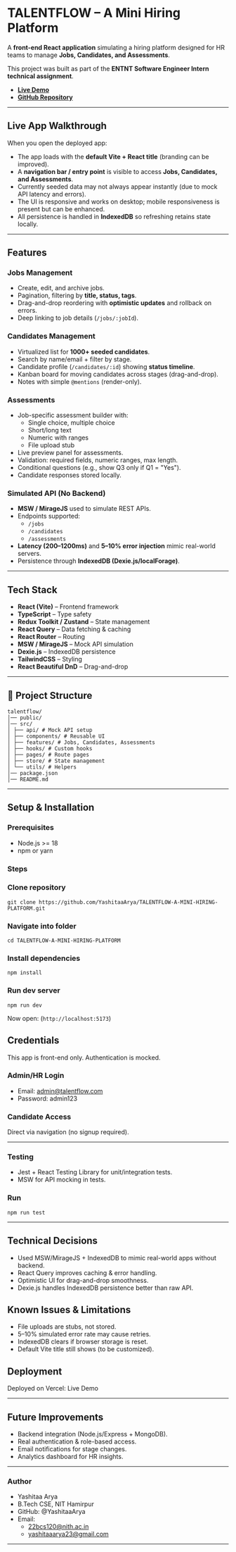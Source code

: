 # TALENTFLOW – A Mini Hiring Platform  

A **front-end React application** simulating a hiring platform designed for HR teams to manage **Jobs, Candidates, and Assessments**.  

This project was built as part of the **ENTNT Software Engineer Intern technical assignment**.  

- [**Live Demo**](https://ymam-work-tktx.vercel.app/)  
- [**GitHub Repository**](https://github.com/YashitaaArya/TALENTFLOW-A-MINI-HIRING-PLATFORM)

---

## Live App Walkthrough  

When you open the deployed app:  
- The app loads with the **default Vite + React title** (branding can be improved).  
- A **navigation bar / entry point** is visible to access **Jobs, Candidates, and Assessments**.  
- Currently seeded data may not always appear instantly (due to mock API latency and errors).  
- The UI is responsive and works on desktop; mobile responsiveness is present but can be enhanced.  
- All persistence is handled in **IndexedDB** so refreshing retains state locally.  

---

## Features  

### Jobs Management  
- Create, edit, and archive jobs.  
- Pagination, filtering by **title, status, tags**.  
- Drag-and-drop reordering with **optimistic updates** and rollback on errors.  
- Deep linking to job details (`/jobs/:jobId`).  

### Candidates Management  
- Virtualized list for **1000+ seeded candidates**.  
- Search by name/email + filter by stage.  
- Candidate profile (`/candidates/:id`) showing **status timeline**.  
- Kanban board for moving candidates across stages (drag-and-drop).  
- Notes with simple `@mentions` (render-only).  

### Assessments  
- Job-specific assessment builder with:  
  - Single choice, multiple choice  
  - Short/long text  
  - Numeric with ranges  
  - File upload stub  
- Live preview panel for assessments.  
- Validation: required fields, numeric ranges, max length.  
- Conditional questions (e.g., show Q3 only if Q1 = "Yes").  
- Candidate responses stored locally.  

### Simulated API (No Backend)  
- **MSW / MirageJS** used to simulate REST APIs.  
- Endpoints supported:  
  - `/jobs`  
  - `/candidates`  
  - `/assessments`  
- **Latency (200–1200ms)** and **5–10% error injection** mimic real-world servers.  
- Persistence through **IndexedDB (Dexie.js/localForage)**.  

---

## Tech Stack  

- **React (Vite)** – Frontend framework  
- **TypeScript** – Type safety  
- **Redux Toolkit / Zustand** – State management  
- **React Query** – Data fetching & caching  
- **React Router** – Routing  
- **MSW / MirageJS** – Mock API simulation  
- **Dexie.js** – IndexedDB persistence  
- **TailwindCSS** – Styling  
- **React Beautiful DnD** – Drag-and-drop  

---

## 📂 Project Structure  

```
talentflow/
│── public/
│── src/
│ ├── api/ # Mock API setup
│ ├── components/ # Reusable UI
│ ├── features/ # Jobs, Candidates, Assessments
│ ├── hooks/ # Custom hooks
│ ├── pages/ # Route pages
│ ├── store/ # State management
│ └── utils/ # Helpers
│── package.json
│── README.md
```

---

## Setup & Installation  

### Prerequisites  
- Node.js >= 18  
- npm or yarn  

### Steps  

### Clone repository
```
git clone https://github.com/YashitaaArya/TALENTFLOW-A-MINI-HIRING-PLATFORM.git
```
### Navigate into folder
```
cd TALENTFLOW-A-MINI-HIRING-PLATFORM
```
### Install dependencies
```
npm install
```
### Run dev server
```
npm run dev
```

Now open:
(`http://localhost:5173`)

## Credentials

This app is front-end only. Authentication is mocked.
### Admin/HR Login
 - Email: admin@talentflow.com
 - Password: admin123

### Candidate Access
Direct via navigation (no signup required).

---

### Testing
- Jest + React Testing Library for unit/integration tests.
- MSW for API mocking in tests.

### Run
``` npm run test ```

---

## Technical Decisions

- Used MSW/MirageJS + IndexedDB to mimic real-world apps without backend.
- React Query improves caching & error handling.
- Optimistic UI for drag-and-drop smoothness.
- Dexie.js handles IndexedDB persistence better than raw API.

## Known Issues & Limitations
- File uploads are stubs, not stored.
- 5–10% simulated error rate may cause retries.
- IndexedDB clears if browser storage is reset.
- Default Vite title still shows (to be customized).

## Deployment

Deployed on Vercel: Live Demo

---

## Future Improvements
- Backend integration (Node.js/Express + MongoDB).
- Real authentication & role-based access.
- Email notifications for stage changes.
- Analytics dashboard for HR insights.

---

### Author

- Yashitaa Arya
- B.Tech CSE, NIT Hamirpur
- GitHub: @YashitaaArya
- Email:
    - 22bcs120@nith.ac.in
    - yashitaaarya23@gmail.com 
---
